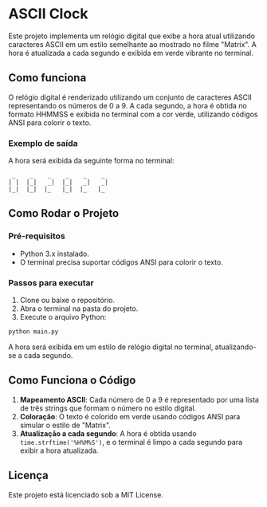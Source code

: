 # ASCII Clock

Este projeto implementa um relógio digital que exibe a hora atual utilizando caracteres ASCII em um estilo semelhante ao mostrado no filme "Matrix". A hora é atualizada a cada segundo e exibida em verde vibrante no terminal.

## Como funciona

O relógio digital é renderizado utilizando um conjunto de caracteres ASCII representando os números de 0 a 9. A cada segundo, a hora é obtida no formato HHMMSS e exibida no terminal com a cor verde, utilizando códigos ANSI para colorir o texto.

### Exemplo de saída

A hora será exibida da seguinte forma no terminal:

```
 _    _    _    _    _    _   
| |  |_|   _|  |_|   _|   _|  
|_|  |_|  |_   |_|  |_   |_   
```

## Como Rodar o Projeto

### Pré-requisitos

- Python 3.x instalado.
- O terminal precisa suportar códigos ANSI para colorir o texto.

### Passos para executar

1. Clone ou baixe o repositório.
2. Abra o terminal na pasta do projeto.
3. Execute o arquivo Python:

```bash
python main.py
```

A hora será exibida em um estilo de relógio digital no terminal, atualizando-se a cada segundo.

## Como Funciona o Código

1. **Mapeamento ASCII**: Cada número de 0 a 9 é representado por uma lista de três strings que formam o número no estilo digital.
2. **Coloração**: O texto é colorido em verde usando códigos ANSI para simular o estilo de "Matrix".
3. **Atualização a cada segundo**: A hora é obtida usando `time.strftime('%H%M%S')`, e o terminal é limpo a cada segundo para exibir a hora atualizada.

## Licença

Este projeto está licenciado sob a MIT License.
